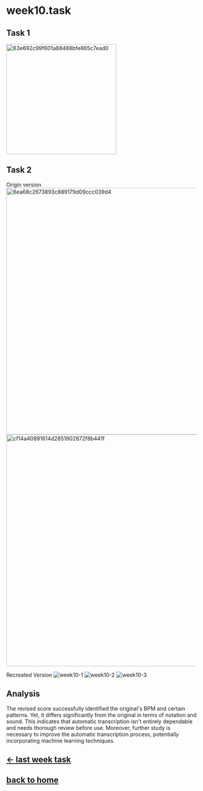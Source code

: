 # week10.task
## Task 1
<img width="291" alt="63e692c99f601a88488bfe865c7ead0" src="https://github.com/letian7/MCA-2023/assets/146345116/3c8a6c57-f0ae-4b51-af47-86eb199eb6cd">


## Task 2
Origin version
<img width="652" alt="6ea68c2673893c889179d09ccc039d4" src="https://github.com/letian7/MCA-2023/assets/146345116/677cd84a-a01f-4ff9-8278-6fad99603717">
<img width="613" alt="cf14a40891614d2851802872f8b441f" src="https://github.com/letian7/MCA-2023/assets/146345116/bfb0df60-d011-4209-9dc2-64c8f48672f5">


Recreated Version
![week10-1](https://github.com/letian7/MCA-2023/assets/146345116/92148498-be22-4420-bf92-a796c76450c7)
![week10-2](https://github.com/letian7/MCA-2023/assets/146345116/45b0b766-0557-4a50-98e5-cc831ded3472)
![week10-3](https://github.com/letian7/MCA-2023/assets/146345116/3a832643-371a-4abf-9350-c8c3eaa35a42)

## Analysis
The revised score successfully identified the original's BPM and certain patterns. Yet, it differs significantly from the original in terms of notation and sound. This indicates that automatic transcription isn't entirely dependable and needs thorough review before use. Moreover, further study is necessary to improve the automatic transcription process, potentially incorporating machine learning techniques.
## [&larr; last week task](week9.md) &nbsp;&nbsp;&nbsp; &nbsp;&nbsp;&nbsp; &nbsp;&nbsp;&nbsp; &nbsp;&nbsp;&nbsp; &nbsp;&nbsp;&nbsp; &nbsp;&nbsp;&nbsp; 
## [back to home](README.md)
